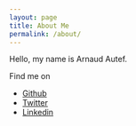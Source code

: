 ```yaml
---
layout: page
title: About Me
permalink: /about/
---
```


Hello, my name is Arnaud Autef.

Find me on
- [Github](https://github.com/Arnaud15/)
- [Twitter](https://twitter.com/arnaud_autef)
- [Linkedin](https://www.linkedin.com/in/arnaud-autef-3aa5aa12b/)

